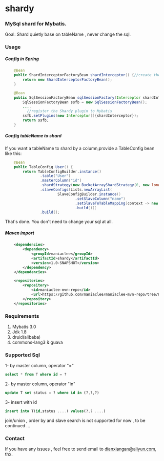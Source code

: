 # shardy

### MySql shard for Mybatis.

Goal:	Shard quietly base on tableName , never change the sql.

### Usage



##### Config in Spring

``` java
	@Bean
    public ShardInterceptorFactoryBean shardInterceptor() {//create the Shardy bean
        return new ShardInterceptorFactoryBean();
    }

    @Bean
    public SqlSessionFactoryBean sqlSessionFactory(Interceptor shardInterceptor) {
        SqlSessionFactoryBean ssfb = new SqlSessionFactoryBean();
      	....
          //register the Shardy plugin to Mybatis
        ssfb.setPlugins(new Interceptor[]{shardInterceptor});
        return ssfb;
    }
```

##### Config tableName to shard

If you want a tableName to shard by a column,provide a TableConfig bean like this:

``` java
	@Bean
    public TableConfig User() {
        return TableConfigBuilder.instance()
                .table("User")
                .masterColumn("id")
                .shardStrategy(new BucketArrayShardStrategy(0, new long[]{10000000, 10000000}, true))
                .slaveConfigs(Lists.newArrayList(
                        SlaveConfigBuilder.instance()
                                .setSlaveColumn("name")
                                .setSlaveToTableMapping(context -> new ShardResult(context.getTable() + "_" + ((Integer) context.getColumnValue()) / 1000, null))
                                .build()))
                .build();
```

That's done. You don't need to change your sql at all.

##### Maven import

``` xml
 	<dependencies>
        <dependency>
            <groupId>maniaclee</groupId>
    		<artifactId>shardy</artifactId>
    		<version>1.0-SNAPSHOT</version>
        </dependency>
    </dependencies>

    <repositories>
        <repository>
            <id>maniaclee-mvn-repo</id>
            <url>https://github.com/maniaclee/maniaclee-mvn-repo/tree/master/repository</url>
        </repository>
    </repositories>
```

### Requirements

1. Mybatis 3.0
2. Jdk 1.8
3. druid(alibaba)
4. commons-lang3 & guava

### Supported Sql

1-	by master column, operator "="

``` sql
select * from T where id = ?
```

2-	by master column, operator "in"

``` sql
update T set status = ? where id in (?,?,?)
```

3-	insert with id

``` sql
insert into T(id,status ....) values(?,? ....)
```

join/union , order by and slave search is not supported for now , to be continued ...

### Contact

If you have any issues , feel free to send email to dianxiangan@aliyun.com, thx.